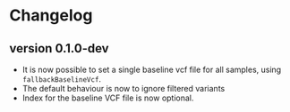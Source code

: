 Changelog
==========

<!--

Newest changes should be on top.

This document is user facing. Please word the changes in such a way
that users understand how the changes affect the new version.
-->

version 0.1.0-dev
-----------------
- It is now possible to set a single baseline vcf file for all samples, using
  `fallbackBaselineVcf`.
- The default behaviour is now to ignore filtered variants
- Index for the baseline VCF file is now optional.
